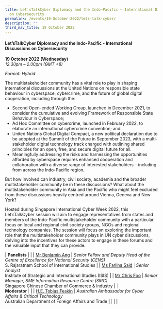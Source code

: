 ```yaml
---
title: Let’sTalkCyber Diplomacy and the Indo–Pacific – International Discussions
  on Cybersecurity
permalink: /events/19-October-2022/lets-talk-cyber/
description: ""
third_nav_title: 19 October 2022
---
```

#### **Let’sTalkCyber Diplomacy and the Indo-Pacific - International Discussions on Cybersecurity**
 
**19 October 2022 (Wednesday)**  
*12.30pm – 2.00pm (GMT +8)*

*Format: Hybrid*

The multistakeholder community has a vital role to play in shaping international discussions at the United Nations on responsible state behaviour in cyberspace, cybercrime, and the future of global digital cooperation, including through the:

* Second Open-ended Working Group, launched in December 2021, to consider the cumulative and evolving Framework of Responsible State Behaviour in Cyberspace;
* Ad Hoc Committee on cybercrime, launched in February 2022, to elaborate an international cybercrime convention; and
* United Nations Global Digital Compact, a new political declaration due to be adopted at the Summit of the Future in September 2023, with a multi-stakeholder digital technology track charged with outlining shared principles for an open, free, and secure digital future for all.
* Meaningfully addressing the risks and harnessing the opportunities afforded by cyberspace requires enhanced cooperation and collaboration with a diverse range of interested stakeholders – including from across the Indo-Pacific region.

But how involved can industry, civil society, academia and the broader multistakeholder community be in these discussions? What about the multistakeholder community in Asia and the Pacific who might feel excluded from these discussions heavily centred around Vienna, Geneva and New York?

Hosted during Singapore International Cyber Week 2022, this Let’sTalkCyber session will aim to engage representatives from states and members of the Indo-Pacific multistakeholder community with a particular focus on local and regional civil society groups, NGOs and regional technology companies. The session will focus on exploring the important role that the multistakeholder community plays in UN cyber discussions, delving into the incentives for these actors to engage in these forums and the valuable input that they can provide.

| **Panelists**    |                                                              |
| [Mr Benjamin Ang](/speaker-benjaminn-ang)  | *Senior Fellow and Deputy Head of the Centre of Excellence for National Security (CENS)*<br>S. Rajaratnam School of International Studies                  |
| [Ms Farlina Said](/speaker-Farlina-Said)  | *Senior Analyst*<br>Institute of Strategic and International Studies (ISIS)                 |
| [Mr Chris Foo](/speaker-Chris-Foo)  | *Senior Manager, SME Information Resource Centre (SIRC)*<br>Singapore Chinese Chamber of Commerce & Industry                |
| <br> **Moderator**          |                                                              |
| [H.E. Tobias Feakin](/moderator-tobias-feakin)  | *Australian Ambassador for Cyber Affairs & Critical Technology*<br>Australian Department of Foreign Affairs and Trade                 |
| | |